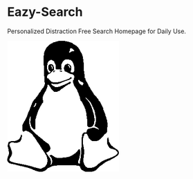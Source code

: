 # Eazy-Search
Personalized Distraction Free Search Homepage for Daily Use.

![HomePage](https://github.com/vyraun/Eazy-Search/blob/master/0.gif)
